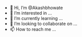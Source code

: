 - 👋 Hi, I’m @Akashbhowate
- 👀 I’m interested in ...
- 🌱 I’m currently learning ...
- 💞️ I’m looking to collaborate on ...
- 📫 How to reach me ...

<!---
Akashbhowate/Akashbhowate is a ✨ special ✨ repository because its `README.md` (this file) appears on your GitHub profile.
You can click the Preview link to take a look at your changes.
--->
